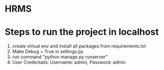# HRMS 

# Steps to run the project in localhost
1. create virtual env and install all packages from requirements.txt
2. Make Debug = True in settings.py 
3. run command "python manage.py runserver"
4. User Credentails:
   Username: admin,
   Password: admin
